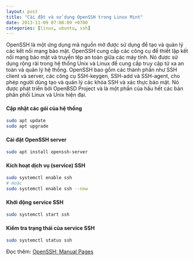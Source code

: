 ```yaml
---
layout: post
title: "Cài đặt và sử dụng OpenSSH trong Linux Mint"
date: 2013-11-09 07:08:09 +0700
categories: [linux, ubuntu, ssh]
---
```


OpenSSH là một ứng dụng mã nguồn mở được sử dụng để tạo và quản lý các kết nối mạng bảo mật. OpenSSH cung cấp các công cụ để thiết lập kết nối mạng bảo mật và truyền tệp an toàn giữa các máy tính. Nó được sử dụng rộng rãi trong hệ thống Unix và Linux để cung cấp truy cập từ xa an toàn và quản lý hệ thống. OpenSSH bao gồm các thành phần như SSH client và server, các công cụ SSH-keygen, SSH-add và SSH-agent, cho phép người dùng tạo và quản lý các khóa SSH và xác thực bảo mật. Nó được phát triển bởi OpenBSD Project và là một phần của hầu hết các bản phân phối Linux và Unix hiện đại.  

#### Cập nhật các gói của hệ thống
```bash
sudo apt update
sudo apt upgrade
```  


#### Cài đặt OpenSSH server
```bash
sudo apt install openssh-server
```  


#### Kích hoạt dịch vụ (service) SSH
```bash
sudo systemctl enable ssh
# Hoặc
sudo systemctl enable ssh --now
```  


#### Khởi động service SSH
```bash
sudo systemctl start ssh
```  


#### Kiểm tra trạng thái của service SSH
```bash
sudo systemctl status ssh
```  

Đọc thêm: [OpenSSH: Manual Pages](https://www.openssh.com/manual.html)

